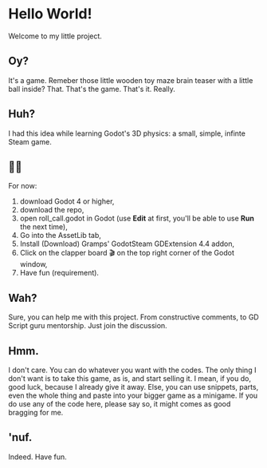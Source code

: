 <!-- /README.md - Welcoming readme. -->
# Hello World!
Welcome to my little project.

## Oy?
It's a game. Remeber those little wooden toy maze brain teaser with a little ball inside? That. That's the game. That's it. Really.

## Huh?
I had this idea while learning Godot's 3D physics: a small, simple, infinte Steam game.

## 😵‍💫
For now:
1. download Godot 4 or higher,
2. download the repo,
3. open roll_call.godot in Godot (use **Edit** at first, you'll be able to use **Run** the next time),
4. Go into the AssetLib tab,
5. Install (Download) Gramps' GodotSteam GDExtension 4.4 addon,
6. Click on the clapper board 🎬 on the top right corner of the Godot window,
7. Have fun (requirement).

## Wah?
Sure, you can help me with this project. From constructive comments, to GD Script guru mentorship. Just join the discussion.

## Hmm.
I don't care. You can do whatever you want with the codes. The only thing I don't want is to take this game, as is, and start selling it. I mean, if you do, good luck, because I already give it away. Else, you can use snippets, parts, even the whole thing and paste into your bigger game as a minigame. If you do use any of the code here, please say so, it might comes as good bragging for me.

## 'nuf.
Indeed. Have fun.
